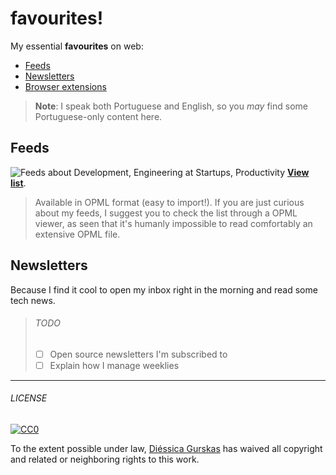 # favourites!
My essential **favourites** on web:
- [Feeds](#feeds)
- [Newsletters](#newsletters)
- [Browser extensions](browser-extensions.md)

> **Note**: I speak both Portuguese and English, so you *may* find some Portuguese-only content here.

## Feeds
![Feeds about Development, Engineering at Startups, Productivity](http://cl.ly/image/3D2K1r0m3y05/Image%202015-07-29%20at%203.12.12%20pm.png)
**[View list](feeds.opml)**.
> Available in OPML format (easy to import!). If you are just curious about my feeds, I suggest you to check the list through a OPML viewer, as seen that it's humanly impossible to read comfortably an extensive OPML file.

## Newsletters
Because I find it cool to open my inbox right in the morning and read some tech news.
> ###### TODO
> - [ ] Open source newsletters I'm subscribed to
> - [ ] Explain how I manage weeklies

---

###### LICENSE

[![CC0](http://mirrors.creativecommons.org/presskit/buttons/88x31/svg/cc-zero.svg)](http://creativecommons.org/publicdomain/zero/1.0/)

To the extent possible under law, [Diéssica Gurskas](http://diessi.ca) has waived all copyright and related or neighboring rights to this work.
